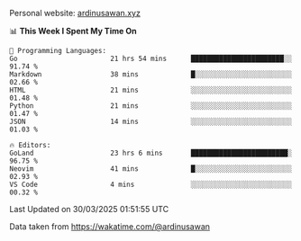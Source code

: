 Personal website: [ardinusawan.xyz](https://ardinusawan.xyz)

<!--START_SECTION:waka-->
📊 **This Week I Spent My Time On** 

```text
💬 Programming Languages: 
Go                       21 hrs 54 mins      ███████████████████████░░   91.74 % 
Markdown                 38 mins             █░░░░░░░░░░░░░░░░░░░░░░░░   02.66 % 
HTML                     21 mins             ░░░░░░░░░░░░░░░░░░░░░░░░░   01.48 % 
Python                   21 mins             ░░░░░░░░░░░░░░░░░░░░░░░░░   01.47 % 
JSON                     14 mins             ░░░░░░░░░░░░░░░░░░░░░░░░░   01.03 % 

🔥 Editors: 
GoLand                   23 hrs 6 mins       ████████████████████████░   96.75 % 
Neovim                   41 mins             █░░░░░░░░░░░░░░░░░░░░░░░░   02.93 % 
VS Code                  4 mins              ░░░░░░░░░░░░░░░░░░░░░░░░░   00.32 % 
```


 Last Updated on 30/03/2025 01:51:55 UTC
<!--END_SECTION:waka-->
Data taken from https://wakatime.com/@ardinusawan

